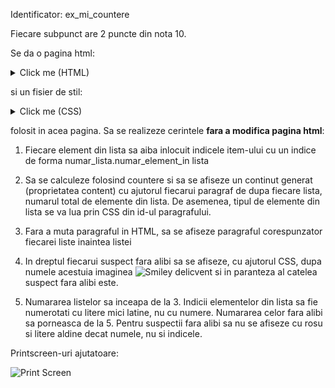 Identificator: ex_mi_countere

Fiecare subpunct are 2 puncte din nota 10.

Se da o pagina html:

<details>
<summary> Click me (HTML)</summary>
<p>
    
```
<!DOCTYPE html>
<html>
<head>
	<meta charset="UTF-8"/>
	<title>Cazul lui Monsieur Gandac de Cuisine</title>
	<link rel="stylesheet" href="stil_test_countere_gandacescu.css" type="text/css"/>
</head>
<body>
	<div id="container">
		<h1>Document referitor la tragicul sfarsit al lui Monsieur Gandac de Cuisine</h1>
		<p>Azi, <time datetime="2015-04-12">12 aprilie 2015</time>, s-a intamplat un tragic accident in care respectabilul Monsieur Gandac de Cuisine a fost calcat, fara de mila, pe intuneric, de catre un rauvoitor.</p>

		<p>Iata listele celor prezenti la locul faptei (primele 2 liste nu sunt trecute aici - in ele erau 4 suspecti fara alibi):</p>
		<div class="cont_lista">
			<ol>
				<li> Mitza </li>
				<li class="fara_alibi"> Mimi </li>
				<li> Miau </li>
				<li> Motanette </li>
			</ol>
			<p class="concluzie" id="pisici"></p>
		</div>
		<div class="cont_lista">
			<ol>
				<li> Soricescu </li>
				<li class="fara_alibi"> Rontziski </li>
				<li class="fara_alibi"> Sir Mouse </li>
				<li> Shoricello </li>
			</ol>
			<p class="concluzie" id="soareci"></p>
		</div>
		<div class="cont_lista">
		<ol>
			<li> Pufulete </li>
			<li class="fara_alibi"> Ciupicete </li>
		</ol>
		<p class="concluzie" id="papuci"></p>
		</div>
	</div>
</body>
</html>
```

</details>

 si un fisier de stil:

<details>
<summary>Click me (CSS)</summary>

```
body
{
	background:skyblue;
}
		
div#container
{
	margin-left:15%;
	margin-right:15%;
	border-left:2px solid grey;
	border-right:2px solid grey;
	background:white;
	padding:5%;
}

li.fara_alibi
{
	color:red;
	font-weight:bold;
}
```

</details>

 folosit in acea pagina. Sa se realizeze cerintele <b color="red">fara a modifica pagina html</b>:

1) Fiecare element din lista sa aiba inlocuit indicele item-ului cu un indice de forma numar_lista.numar_element_in lista

2) Sa se calculeze folosind countere si sa se afiseze un continut generat (proprietatea content) cu ajutorul fiecarui paragraf de dupa fiecare lista, numarul total de elemente din lista. De asemenea, tipul de elemente din lista se va lua prin CSS din id-ul paragrafului.

3) Fara a muta paragraful in HTML, sa se afiseze paragraful corespunzator fiecarei liste inaintea listei

4) In dreptul fiecarui suspect fara alibi sa se afiseze, cu ajutorul CSS, dupa numele acestuia imaginea ![Smiley](https://user-images.githubusercontent.com/38056943/77872756-8dca0a80-7250-11ea-8737-b4fab2382fa4.png)
 delicvent si in paranteza al catelea suspect fara alibi este.

5) Numararea listelor sa inceapa de la 3. Indicii elementelor din lista sa fie numerotati cu litere mici latine, nu cu numere. Numararea celor fara alibi sa porneasca de la 5. Pentru suspectii fara alibi sa nu se afiseze cu rosu si litere aldine decat numele, nu si indicele.

Printscreen-uri ajutatoare:

![Print Screen](https://user-images.githubusercontent.com/38056943/77872811-be11a900-7250-11ea-8f69-ed5f9e69d2c6.png)
